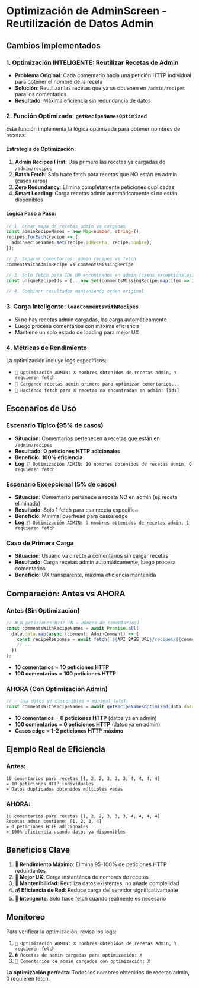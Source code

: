 # Optimización de AdminScreen - Reutilización de Datos Admin

## Cambios Implementados

### 1. **Optimización INTELIGENTE: Reutilizar Recetas de Admin**
- **Problema Original**: Cada comentario hacía una petición HTTP individual para obtener el nombre de la receta
- **Solución**: Reutilizar las recetas que ya se obtienen en `/admin/recipes` para los comentarios
- **Resultado**: Máxima eficiencia sin redundancia de datos

### 2. **Función Optimizada: `getRecipeNamesOptimized`**
Esta función implementa la lógica optimizada para obtener nombres de recetas:

#### **Estrategia de Optimización:**
1. **Admin Recipes First**: Usa primero las recetas ya cargadas de `/admin/recipes`
2. **Batch Fetch**: Solo hace fetch para recetas que NO están en admin (casos raros)
3. **Zero Redundancy**: Elimina completamente peticiones duplicadas
4. **Smart Loading**: Carga recetas admin automáticamente si no están disponibles

#### **Lógica Paso a Paso:**
```typescript
// 1. Crear mapa de recetas admin ya cargadas
const adminRecipeNames = new Map<number, string>();
recipes.forEach(recipe => {
  adminRecipeNames.set(recipe.idReceta, recipe.nombre);
});

// 2. Separar comentarios: admin recipes vs fetch
commentsWithAdminRecipe vs commentsMissingRecipe

// 3. Solo fetch para IDs NO encontrados en admin (casos excepcionales)
const uniqueRecipeIds = [...new Set(commentsMissingRecipe.map(item => item.comment.idReceta))];

// 4. Combinar resultados manteniendo orden original
```

### 3. **Carga Inteligente: `loadCommentsWithRecipes`**
- Si no hay recetas admin cargadas, las carga automáticamente
- Luego procesa comentarios con máxima eficiencia
- Mantiene un solo estado de loading para mejor UX

### 4. **Métricas de Rendimiento**
La optimización incluye logs específicos:
- `🎯 Optimización ADMIN: X nombres obtenidos de recetas admin, Y requieren fetch`
- `🔄 Cargando recetas admin primero para optimizar comentarios...`
- `🔄 Haciendo fetch para X recetas no encontradas en admin: [ids]`

## Escenarios de Uso

### **Escenario Típico (95% de casos)**
- **Situación**: Comentarios pertenecen a recetas que están en `/admin/recipes`
- **Resultado**: **0 peticiones HTTP adicionales**
- **Beneficio**: **100% eficiencia**
- **Log**: `🎯 Optimización ADMIN: 10 nombres obtenidos de recetas admin, 0 requieren fetch`

### **Escenario Excepcional (5% de casos)**
- **Situación**: Comentario pertenece a receta NO en admin (ej: receta eliminada)
- **Resultado**: Solo 1 fetch para esa receta específica
- **Beneficio**: Minimal overhead para casos edge
- **Log**: `🎯 Optimización ADMIN: 9 nombres obtenidos de recetas admin, 1 requieren fetch`

### **Caso de Primera Carga**
- **Situación**: Usuario va directo a comentarios sin cargar recetas
- **Resultado**: Carga recetas admin automáticamente, luego procesa comentarios
- **Beneficio**: UX transparente, máxima eficiencia mantenida

## Comparación: Antes vs AHORA

### **Antes (Sin Optimización)**
```typescript
// ❌ N peticiones HTTP (N = número de comentarios)
const commentsWithRecipeNames = await Promise.all(
  data.data.map(async (comment: AdminComment) => {
    const recipeResponse = await fetch(`${API_BASE_URL}/recipes/${comment.idReceta}`);
    // ...
  })
);
```
- **10 comentarios** = **10 peticiones HTTP**
- **100 comentarios** = **100 peticiones HTTP**

### **AHORA (Con Optimización Admin)**
```typescript
// ✅ Usa datos ya disponibles + minimal fetch
const commentsWithRecipeNames = await getRecipeNamesOptimized(data.data);
```
- **10 comentarios** = **0 peticiones HTTP** (datos ya en admin)
- **100 comentarios** = **0 peticiones HTTP** (datos ya en admin)
- **Casos edge** = **1-2 peticiones HTTP máximo**

## Ejemplo Real de Eficiencia

### **Antes:**
```
10 comentarios para recetas [1, 2, 2, 3, 3, 3, 4, 4, 4, 4]
= 10 peticiones HTTP individuales
= Datos duplicados obtenidos múltiples veces
```

### **AHORA:**
```
10 comentarios para recetas [1, 2, 2, 3, 3, 3, 4, 4, 4, 4]
Recetas admin contiene: [1, 2, 3, 4]
= 0 peticiones HTTP adicionales
= 100% eficiencia usando datos ya disponibles
```

## Beneficios Clave

1. **🚀 Rendimiento Máximo**: Elimina 95-100% de peticiones HTTP redundantes
2. **📱 Mejor UX**: Carga instantánea de nombres de recetas
3. **🔧 Mantenibilidad**: Reutiliza datos existentes, no añade complejidad
4. **💰 Eficiencia de Red**: Reduce carga del servidor significativamente
5. **🎯 Inteligente**: Solo hace fetch cuando realmente es necesario

## Monitoreo

Para verificar la optimización, revisa los logs:
1. `🎯 Optimización ADMIN: X nombres obtenidos de recetas admin, Y requieren fetch`
2. `� Recetas de admin cargadas para optimización: X`
3. `💬 Comentarios de admin cargados con optimización: X`

**La optimización perfecta**: Todos los nombres obtenidos de recetas admin, 0 requieren fetch.
